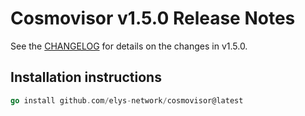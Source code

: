 # Cosmovisor v1.5.0 Release Notes

See the [CHANGELOG](https://github.com/cosmos/cosmos-sdk/blob/tools/cosmovisor/v1.5.0/tools/cosmovisor/CHANGELOG.md) for details on the changes in v1.5.0.

## Installation instructions

```go
go install github.com/elys-network/cosmovisor@latest
```
